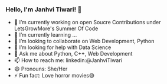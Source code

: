 ### Hello, I'm Janhvi Tiwari! 👋



- 🔭 I’m currently working on open Soucre Contributions under LetsGrowMore's Summer Of Code
- 🌱 I’m currently learning ...
- 👯 I’m looking to collaborate on Web Development, Python
- 🤔 I’m looking for help with Data Science
- 💬 Ask me about Python, C++, Web Development
- 📫 How to reach me: linkedin:@JanhviTiwari
- 😄 Pronouns: She/Her
- ⚡ Fun fact: Love horror movies😅

